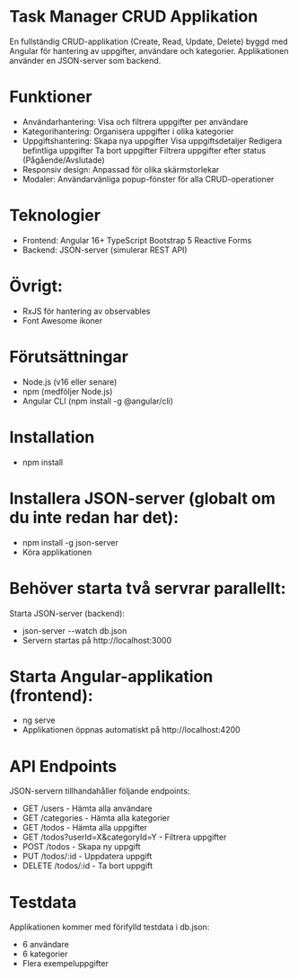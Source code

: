 # Task Manager CRUD Applikation
En fullständig CRUD-applikation (Create, Read, Update, Delete) byggd med Angular för hantering av uppgifter, användare och kategorier. Applikationen använder en JSON-server som backend.

# Funktioner
- Användarhantering: Visa och filtrera uppgifter per användare
- Kategorihantering: Organisera uppgifter i olika kategorier
- Uppgiftshantering:
Skapa nya uppgifter
Visa uppgiftsdetaljer
Redigera befintliga uppgifter
Ta bort uppgifter
Filtrera uppgifter efter status (Pågående/Avslutade)
- Responsiv design: Anpassad för olika skärmstorlekar
- Modaler: Användarvänliga popup-fönster för alla CRUD-operationer

# Teknologier
- Frontend:
Angular 16+
TypeScript
Bootstrap 5
Reactive Forms
- Backend:
JSON-server (simulerar REST API)

# Övrigt:
- RxJS för hantering av observables
- Font Awesome ikoner

# Förutsättningar
- Node.js (v16 eller senare)
- npm (medföljer Node.js)
- Angular CLI (npm install -g @angular/cli)

# Installation
- npm install
# Installera JSON-server (globalt om du inte redan har det):
- npm install -g json-server
- Köra applikationen
# Behöver starta två servrar parallellt:
Starta JSON-server (backend):
- json-server --watch db.json
- Servern startas på http://localhost:3000

# Starta Angular-applikation (frontend):
- ng serve
- Applikationen öppnas automatiskt på http://localhost:4200

# API Endpoints
JSON-servern tillhandahåller följande endpoints:
- GET /users - Hämta alla användare
- GET /categories - Hämta alla kategorier
- GET /todos - Hämta alla uppgifter
- GET /todos?userId=X&categoryId=Y - Filtrera uppgifter
- POST /todos - Skapa ny uppgift
- PUT /todos/:id - Uppdatera uppgift
- DELETE /todos/:id - Ta bort uppgift

# Testdata
Applikationen kommer med förifylld testdata i db.json:
- 6 användare
- 6 kategorier
- Flera exempeluppgifter
